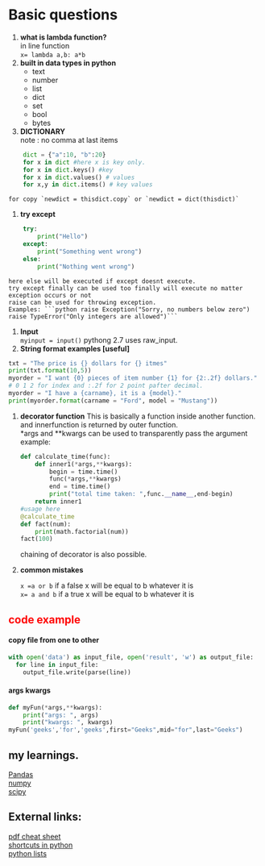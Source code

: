 # Basic questions  

1. **what is lambda function?**  
	in line function  
	`x= lambda a,b: a*b`  
1. **built in data types in python**  
	- text  
	- number
	- list
	- dict
	- set 
	- bool 
	- bytes
1. **DICTIONARY**  
	note : no comma at last items
```python 
	dict = {"a":10, "b":20}   
	for x in dict #here x is key only.  
	for x in dict.keys() #key  
	for x in dict.values() # values  
	for x,y in dict.items() # key values
```  
	for copy `newdict = thisdict.copy` or `newdict = dict(thisdict)`  
1. **try except**  
```python 
	try:  
		print("Hello")  
	except:  
		print("Something went wrong")  
	else:  
		print("Nothing went wrong")
```  
	here else will be executed if except doesnt execute.   
	try except finally can be used too finally will execute no matter exception occurs or not  
	raise can be used for throwing exception.   
	Examples: ```python raise Exception("Sorry, no numbers below zero")   
	raise TypeError("Only integers are allowed")```  
1. **Input**  
	`myinput = input()` pythong 2.7 uses raw_input.   
1. **String format examples [useful]**  
```python 
txt = "The price is {} dollars for {} itmes"  
print(txt.format(10,5))  
myorder = "I want {0} pieces of item number {1} for {2:.2f} dollars."  
# 0 1 2 for index and :.2f for 2 point pafter decimal.  
myorder = "I have a {carname}, it is a {model}."  
print(myorder.format(carname = "Ford", model = "Mustang"))  
```  

1. **decorator function**
	This is basically a function inside another function. and innerfunction is returned by outer function.  
	*args and **kwargs can be used to transparently pass the argument  
	example:
	```python 
	def calculate_time(func):
		def inner1(*args,**kwargs):
			begin = time.time()
			func(*args,**kwargs)
			end = time.time()
			print("total time taken: ",func.__name__,end-begin)
		return inner1
	#usage here
	@calculate_time
	def fact(num):
		print(math.factorial(num))
	fact(100)
	```  
	chaining of decorator is also possible.  
	
1. **common mistakes**  

	`x =a or b` if a false x will be equal to b whatever it is   
	`x= a and b` if a true x will be equal to b whatever it is   

## **<font color="red">code example</font>**

#### copy file from one to other  

```python 
with open('data') as input_file, open('result', 'w') as output_file:
  for line in input_file:
    output_file.write(parse(line))
```
#### args kwargs  
	
``` python 
def myFun(*args,**kwargs):
	print("args: ", args)
	print("kwargs: ", kwargs)
myFun('geeks','for','geeks',first="Geeks",mid="for",last="Geeks")
```

## my learnings.  

[Pandas](pandas.md)  
[numpy](numpy.md)  
[scipy](scipy.md)  
	
## External links: 
[pdf cheat sheet](https://perso.limsi.fr/pointal/_media/python:cours:mementopython3-english.pdf)  
[shortcuts in python](https://cheatography.com/christoph-leitner/cheat-sheets/essential-shortcuts-in-python/)  
[python lists](https://www.educba.com/list-operations-in-python/)  
